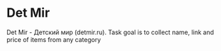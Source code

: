 # Det Mir
Det Mir - Детский мир (detmir.ru).
Task goal is to collect name, link and price of items from any category
